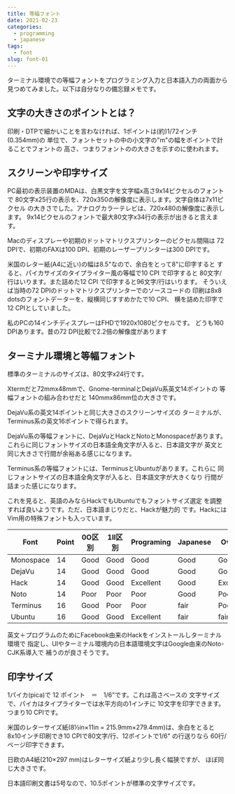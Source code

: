 ```yaml
---
title: 等幅フォント
date: 2021-02-23
categories:
  - programming
  - japanese
tags:
  - font
slug: font-01
---
```


ターミナル環境での等幅フォントをプログラミング入力と日本語入力の両面から
見つめてみました。以下は自分なりの備忘録メモです。

## 文字の大きさのポイントとは？

印刷・DTPで細かいことを言わなければ、1ポイントは(約)1/72インチ (0.354mm)の
単位で、フォントセットの中の小文字の"m"の幅をポイントで計ることでフォントの
高さ、つまりフォントのの大きさを示すのに使われます。

## スクリーンや印字サイズ

PC最初の表示装置のMDAは、白黒文字を文字幅x高さ9x14ピクセルのフォントで
80文字x25行の表示を、720x350の解像度に表示します。文字自体は7x11ピクセル
の大きさでした。アナログカラーテレビは、720x480の解像度に表示します。
9x14ピクセルのフォントで最大80文字x34行の表示が出きると言えます。

Macのディスプレーや初期のドットマトリクスプリンターのピクセル間隔は
72 DPIで、初期のFAXは100 DPI、初期のレーザープリンターは300 DPIです。

米国のレター紙(A4に近い)の幅は8.5"なので、余白をとって8"に印字すると
すると、パイカサイズのタイプライター風の等幅で10 CPI で印字すると
80文字/行はいります。また詰めた12 CPI で印字すると96文字/行はいります。
そういえば当時の72 DPIのドットマトリクスプリンターでのソースコードの
印刷は8x8 dotsのフォントデーターを、縦横同じすすめかたで10 CPI、
横を詰めた印字で12 CPIとしていました。

私のPCの14インチディスプレーはFHDで1920x1080ピクセルです。
どうも160 DPIあります。昔の72 DPI比較で2.2倍の解像度があります

## ターミナル環境と等幅フォント

標準のターミナルのサイズは、80文字x24行です。

Xtermだと72mmx48mmで、Gnome-terminalとDejaVu系英文14ポイントの
等幅フォントの組み合わせだと 140mmx86mm位の大きさです。

DejaVu系の英文14ポイントと同じ大きさのスクリーンサイズの
ターミナルが、Terminus系の英文16ポイントで得られます。

DejaVu系の等幅フォントに、DejaVuとHackとNotoとMonospaceがあります。
これらに同じフォントサイズの日本語全角文字が入ると、日本語文字が
英文と同じ大きさで行間が余裕ある感じになります。

Terminus系の等幅フォントには、TerminusとUbuntuがあります。これらに
同じフォントサイズの日本語全角文字が入ると、日本語文字が大きくなり
行間が詰まった感じになります。

これを見ると、英語のみならHackでもUbuntuでもフォントサイズ選定
を調整すれば良いようです。ただ、日本語まじりだと、Hackが魅力的
です。HackにはVim用の特殊フォントも入っています。

Font      | Point | 0O区別 | 1lI区別 | Programing | Japanese | Overall   |
----------|-------|--------|---------|------------|----------|-----------|
Monospace | 14    | Good   | Good    | Good       | Good     | Good      |
DejaVu    | 14    | Good   | Good    | Good       | Good     | Good      |
Hack      | 14    | Good   | Good    | Excellent  | Good     | Excellent |
Noto      | 14    | Poor   | Poor    | Poor       | Good     | Poor      |
Terminus  | 16    | Good   | Poor    | Poor       | fair     | Poor      |
Ubuntu    | 16    | Good   | Good    | Excellent  | fair     | fair      |

英文＋プログラムのためにFacebook由来のHackをインストールしターミナル環境で
指定し、UIやターミナル環境内の日本語環境文字はGoogle由来のNoto-CJK系導入で
補うのが良さそうです。

## 印字サイズ

1パイカ(pica)で 12 ポイント　＝　1/6"です。これは高さベースの
文字サイズで、パイカはタイプライターでは水平方向の1インチに
10文字を印字できます。つまり10 CPIです。

米国のレターサイズ紙(8½in×11in = 215.9mm×279.4mm)は、余白をとると
8x10インチ印刷でき10 CPIで80文字/行、12ポイントで1/6" の行送りなら
60行/ページ印字できます。

日欧のA4紙(210×297 mm)はレターサイズ紙より少し長く幅狭ですが、
ほぼ同じ大きさです。

日本語印刷文書は5号なので、10.5ポイントが標準の文字サイズです。

<!-- vim: sw=2 sts=2 et se ai tw=79: -->
